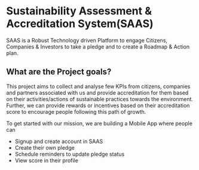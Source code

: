 # Sustainability Assessment & Accreditation System(SAAS)

SAAS is a Robust Technology driven Platform to engage Citizens, Companies & Investors to take a pledge and to create a Roadmap & Action plan.
## What are the Project goals?
This project aims to collect and analyse few KPIs from citizens, companies and partners associated with us and provide accreditation for them based on their activities/actions of sustainable practices towards the environment. Further, we can provide rewards or incentives based on their accreditation score to encourage people following this path of growth.

To get started with our mission, we are building a Mobile App where people can
- Signup and create account in SAAS
- Create their own pledge
- Schedule reminders to update pledge status
- View score in their profile
